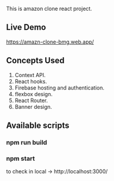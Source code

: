 This is amazon clone react project.

## Live Demo

https://amazn-clone-bmg.web.app/

## Concepts Used

1. Context API.
2. React hooks.
3. Firebase hosting and authentication.
4. flexbox design.
5. React Router.
6. Banner design.

## Available scripts

### npm run build

### npm start

to check in local -> http://localhost:3000/
